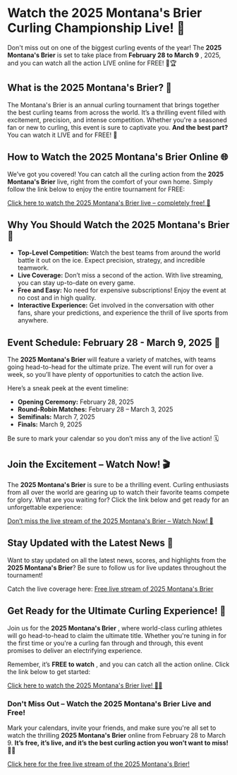 # Watch the 2025 Montana's Brier Curling Championship Live! 🥌

Don't miss out on one of the biggest curling events of the year! The **2025 Montana's Brier** is set to take place from **February 28 to March 9** , 2025, and you can watch all the action LIVE online for FREE! 📅🏆

## What is the 2025 Montana's Brier? 🤔

The Montana's Brier is an annual curling tournament that brings together the best curling teams from across the world. It’s a thrilling event filled with excitement, precision, and intense competition. Whether you're a seasoned fan or new to curling, this event is sure to captivate you. **And the best part?** You can watch it LIVE and for FREE! 🙌

## How to Watch the 2025 Montana's Brier Online 🌐

We’ve got you covered! You can catch all the curling action from the **2025 Montana's Brier** live, right from the comfort of your own home. Simply follow the link below to enjoy the entire tournament for FREE:

[Click here to watch the 2025 Montana's Brier live – completely free! 🎥](https://tinyurl.com/livestreamfreeo?st=2025montanasbrier&si=gh)

## Why You Should Watch the 2025 Montana's Brier 🥇

- **Top-Level Competition:** Watch the best teams from around the world battle it out on the ice. Expect precision, strategy, and incredible teamwork.
- **Live Coverage:** Don’t miss a second of the action. With live streaming, you can stay up-to-date on every game.
- **Free and Easy:** No need for expensive subscriptions! Enjoy the event at no cost and in high quality.
- **Interactive Experience:** Get involved in the conversation with other fans, share your predictions, and experience the thrill of live sports from anywhere.

## Event Schedule: February 28 - March 9, 2025 📅

The **2025 Montana's Brier** will feature a variety of matches, with teams going head-to-head for the ultimate prize. The event will run for over a week, so you’ll have plenty of opportunities to catch the action live.

Here’s a sneak peek at the event timeline:

- **Opening Ceremony:** February 28, 2025
- **Round-Robin Matches:** February 28 – March 3, 2025
- **Semifinals:** March 7, 2025
- **Finals:** March 9, 2025

Be sure to mark your calendar so you don’t miss any of the live action! 🗓️

## Join the Excitement – Watch Now! 🎬

The **2025 Montana's Brier** is sure to be a thrilling event. Curling enthusiasts from all over the world are gearing up to watch their favorite teams compete for glory. What are you waiting for? Click the link below and get ready for an unforgettable experience:

[Don’t miss the live stream of the 2025 Montana's Brier – Watch Now! 🥌](https://tinyurl.com/livestreamfreeo?st=2025montanasbrier&si=gh)

## Stay Updated with the Latest News 📰

Want to stay updated on all the latest news, scores, and highlights from the **2025 Montana's Brier**? Be sure to follow us for live updates throughout the tournament!

Catch the live coverage here: [Free live stream of 2025 Montana's Brier](https://tinyurl.com/livestreamfreeo?st=2025montanasbrier&si=gh)

## Get Ready for the Ultimate Curling Experience! 🏅

Join us for the **2025 Montana's Brier** , where world-class curling athletes will go head-to-head to claim the ultimate title. Whether you're tuning in for the first time or you're a curling fan through and through, this event promises to deliver an electrifying experience.

Remember, it’s **FREE to watch** , and you can catch all the action online. Click the link below to get started:

[Click here to watch the 2025 Montana's Brier live! 🏅🥌](https://tinyurl.com/livestreamfreeo?st=2025montanasbrier&si=gh)

### Don't Miss Out – Watch the 2025 Montana's Brier Live and Free!

Mark your calendars, invite your friends, and make sure you're all set to watch the thrilling **2025 Montana's Brier** online from February 28 to March 9. **It’s free, it’s live, and it’s the best curling action you won’t want to miss!** 🥌✨

[Click here for the free live stream of the 2025 Montana's Brier!](https://tinyurl.com/livestreamfreeo?st=2025montanasbrier&si=gh)

